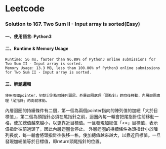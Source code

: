# Leetcode

### Solution to 167. Two Sum II - Input array is sorted(Easy)
#### 一、使用語言: Python3 <br>
#### 二、Runtime & Memory Usage <br>
	Runtime: 56 ms, faster than 96.89% of Python3 online submissions for Two Sum II - Input array is sorted.
	Memory Usage: 13.3 MB, less than 100.00% of Python3 online submissions for Two Sum II - Input array is sorted.
 
#### 三、解題邏輯<br>
	使用兩個pointer，初始分別指向陣列頭尾。外層迴圈處理「頭指針」的向後移動，內層迴圈處理「尾指針」的向前移動。
內層迴圈的持續條件有二個，第一個為兩個pointer指向的陣列值的加總「大於目標值」，第二個為頭指針必須在尾指針之前，迴圈內每一輪會把尾指針往前移動一格，使加總值越來越小，以更靠近目標值。一旦發現加總值「<=」目標值，表示偉指針往前過頭了，因此內層迴圈會停止。
外層迴圈的持續條件為頭指針小於陣列長度，每一輪會將頭指針往後移一格，使加總值越來越大，以靠近目標值。一旦發現加總值等於目標值，即return頭尾指針的位置。
